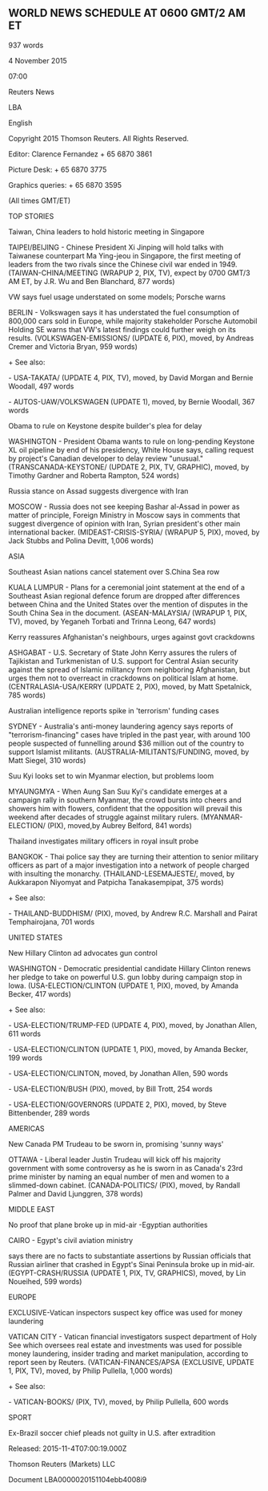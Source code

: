 ## WORLD NEWS SCHEDULE AT 0600 GMT/2 AM ET


937 words

4 November 2015

07:00

Reuters News

LBA

English

Copyright 2015 Thomson Reuters. All Rights Reserved.

Editor: Clarence Fernandez + 65 6870 3861

Picture Desk: + 65 6870 3775

Graphics queries: + 65 6870 3595

(All times GMT/ET)

TOP STORIES

Taiwan, China leaders to hold historic meeting in Singapore

TAIPEI/BEIJING - Chinese President Xi Jinping will hold talks with
Taiwanese counterpart Ma Ying-jeou in Singapore, the first meeting of
leaders from the two rivals since the Chinese civil war ended in 1949.
(TAIWAN-CHINA/MEETING (WRAPUP 2, PIX, TV), expect by 0700 GMT/3 AM ET,
by J.R. Wu and Ben Blanchard, 877 words)

VW says fuel usage understated on some models; Porsche warns

BERLIN - Volkswagen says it has understated the fuel consumption
of 800,000 cars sold in Europe, while majority stakeholder Porsche
Automobil Holding SE warns that VW's latest findings could further
weigh on its results. (VOLKSWAGEN-EMISSIONS/ (UPDATE 6, PIX), moved,
by Andreas Cremer and Victoria Bryan, 959 words)

\+ See also:

\- USA-TAKATA/ (UPDATE 4, PIX, TV), moved, by David Morgan and Bernie
Woodall, 497 words

\- AUTOS-UAW/VOLKSWAGEN (UPDATE 1), moved, by Bernie Woodall, 367 words

Obama to rule on Keystone despite builder's plea for delay

WASHINGTON - President Obama wants to rule on long-pending Keystone
XL oil pipeline by end of his presidency, White House says, calling
request by project's Canadian developer to delay review "unusual."
(TRANSCANADA-KEYSTONE/ (UPDATE 2, PIX, TV, GRAPHIC), moved, by Timothy
Gardner and Roberta Rampton, 524 words)

Russia stance on Assad suggests divergence with Iran

MOSCOW - Russia does not see keeping Bashar al-Assad in power as
matter of principle, Foreign Ministry in Moscow says in comments that
suggest divergence of opinion with Iran, Syrian president's other
main international backer. (MIDEAST-CRISIS-SYRIA/ (WRAPUP 5, PIX),
moved, by Jack Stubbs and Polina Devitt, 1,006 words)

ASIA

Southeast Asian nations cancel statement over S.China Sea row

KUALA LUMPUR - Plans for a ceremonial joint statement at the end of a
Southeast Asian regional defence forum are dropped after differences
between China and the United States over the mention of disputes in
the South China Sea in the document. (ASEAN-MALAYSIA/ (WRAPUP 1, PIX,
TV), moved, by Yeganeh Torbati and Trinna Leong, 647 words)

Kerry reassures Afghanistan's neighbours, urges against govt crackdowns

ASHGABAT - U.S. Secretary of State John Kerry assures the rulers of
Tajikistan and Turkmenistan of U.S. support for Central Asian security
against the spread of Islamic militancy from neighboring Afghanistan,
but urges them not to overreact in crackdowns on political Islam
at home. (CENTRALASIA-USA/KERRY (UPDATE 2, PIX), moved, by Matt
Spetalnick, 785 words)

Australian intelligence reports spike in 'terrorism' funding cases

SYDNEY - Australia's anti-money laundering agency says reports of
"terrorism-financing" cases have tripled in the past year, with around
100 people suspected of funnelling around $36 million out of the
country to support Islamist militants. (AUSTRALIA-MILITANTS/FUNDING,
moved, by Matt Siegel, 310 words)

Suu Kyi looks set to win Myanmar election, but problems loom

MYAUNGMYA - When Aung San Suu Kyi's candidate emerges at a campaign
rally in southern Myanmar, the crowd bursts into cheers and showers him
with flowers, confident that the opposition will prevail this weekend
after decades of struggle against military rulers. (MYANMAR-ELECTION/
(PIX), moved,by Aubrey Belford, 841 words)

Thailand investigates military officers in royal insult probe

BANGKOK - Thai police say they are turning their attention to senior
military officers as part of a major investigation into a network of
people charged with insulting the monarchy. (THAILAND-LESEMAJESTE/,
moved, by Aukkarapon Niyomyat and Patpicha Tanakasempipat, 375 words)

\+ See also:

\- THAILAND-BUDDHISM/ (PIX), moved, by Andrew R.C. Marshall and Pairat
Temphairojana, 701 words

UNITED STATES

New Hillary Clinton ad advocates gun control

WASHINGTON - Democratic presidential candidate Hillary Clinton renews
her pledge to take on powerful U.S. gun lobby during campaign stop in
Iowa. (USA-ELECTION/CLINTON (UPDATE 1, PIX), moved, by Amanda Becker,
417 words)

\+ See also:

\- USA-ELECTION/TRUMP-FED (UPDATE 4, PIX), moved, by Jonathan Allen,
611 words

\- USA-ELECTION/CLINTON (UPDATE 1, PIX), moved, by Amanda Becker,
199 words

\- USA-ELECTION/CLINTON, moved, by Jonathan Allen, 590 words

\- USA-ELECTION/BUSH (PIX), moved, by Bill Trott, 254 words

\- USA-ELECTION/GOVERNORS (UPDATE 2, PIX), moved, by Steve
Bittenbender, 289 words

AMERICAS

New Canada PM Trudeau to be sworn in, promising 'sunny ways'

OTTAWA - Liberal leader Justin Trudeau will kick off his majority
government with some controversy as he is sworn in as Canada's
23rd prime minister by naming an equal number of men and women to
a slimmed-down cabinet. (CANADA-POLITICS/ (PIX), moved, by Randall
Palmer and David Ljunggren, 378 words)

MIDDLE EAST

No proof that plane broke up in mid-air -Egyptian authorities

CAIRO - Egypt's civil aviation ministry

says there are no facts to substantiate assertions by Russian officials
that Russian airliner that crashed in Egypt's Sinai Peninsula broke
up in mid-air. (EGYPT-CRASH/RUSSIA (UPDATE 1, PIX, TV, GRAPHICS),
moved, by Lin Noueihed, 599 words)

EUROPE

EXCLUSIVE-Vatican inspectors suspect key office was used for money
laundering

VATICAN CITY - Vatican financial investigators suspect department
of Holy See which oversees real estate and investments was used for
possible money laundering, insider trading and market manipulation,
according to report seen by Reuters. (VATICAN-FINANCES/APSA (EXCLUSIVE,
UPDATE 1, PIX, TV), moved, by Philip Pullella, 1,000 words)

\+ See also:

\- VATICAN-BOOKS/ (PIX, TV), moved, by Philip Pullella, 600 words

SPORT

Ex-Brazil soccer chief pleads not guilty in U.S. after extradition

Released: 2015-11-4T07:00:19.000Z

Thomson Reuters (Markets) LLC

Document LBA0000020151104ebb4008i9
